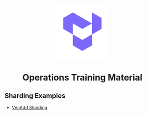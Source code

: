 <div align="center">

<img src="https://github.com/tenstorrent/tt-metal/blob/main/docs/source/common/images/favicon.png" width="180" height="180" />

<h1>

Operations Training Material

</h1>
</div>

## Sharding Examples
- [VecAdd Sharding](https://github.com/tenstorrent/tt-metal/blob/main/tt_metal/programming_examples/vecadd_sharding/vecadd_sharding.cpp)
